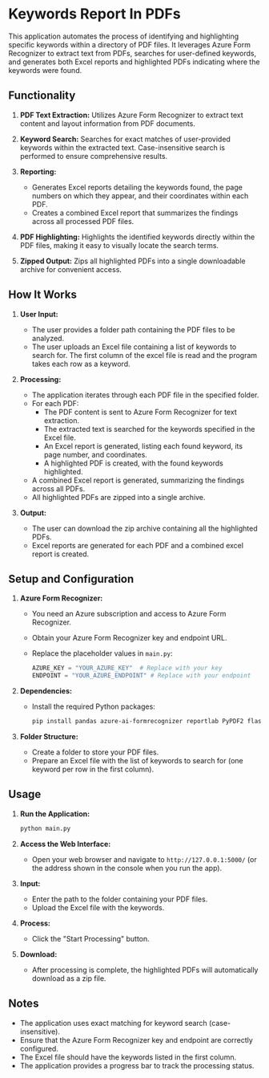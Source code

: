 # Keywords Report In PDFs

This application automates the process of identifying and highlighting specific keywords within a directory of PDF files. It leverages Azure Form Recognizer to extract text from PDFs, searches for user-defined keywords, and generates both Excel reports and highlighted PDFs indicating where the keywords were found.

## Functionality

1.  **PDF Text Extraction:** Utilizes Azure Form Recognizer to extract text content and layout information from PDF documents.

2.  **Keyword Search:** Searches for exact matches of user-provided keywords within the extracted text. Case-insensitive search is performed to ensure comprehensive results.

3.  **Reporting:**
    *   Generates Excel reports detailing the keywords found, the page numbers on which they appear, and their coordinates within each PDF.
    *   Creates a combined Excel report that summarizes the findings across all processed PDF files.

4.  **PDF Highlighting:** Highlights the identified keywords directly within the PDF files, making it easy to visually locate the search terms.

5.  **Zipped Output:** Zips all highlighted PDFs into a single downloadable archive for convenient access.

## How It Works

1.  **User Input:**
    *   The user provides a folder path containing the PDF files to be analyzed.
    *   The user uploads an Excel file containing a list of keywords to search for.  The first column of the excel file is read and the program takes each row as a keyword.

2.  **Processing:**

    *   The application iterates through each PDF file in the specified folder.
    *   For each PDF:
        *   The PDF content is sent to Azure Form Recognizer for text extraction.
        *   The extracted text is searched for the keywords specified in the Excel file.
        *   An Excel report is generated, listing each found keyword, its page number, and coordinates.
        *   A highlighted PDF is created, with the found keywords highlighted.
    *   A combined Excel report is generated, summarizing the findings across all PDFs.
    *   All highlighted PDFs are zipped into a single archive.

3.  **Output:**

    *   The user can download the zip archive containing all the highlighted PDFs.
    *   Excel reports are generated for each PDF and a combined excel report is created.

## Setup and Configuration

1.  **Azure Form Recognizer:**

    *   You need an Azure subscription and access to Azure Form Recognizer.
    *   Obtain your Azure Form Recognizer key and endpoint URL.
    *   Replace the placeholder values in `main.py`:

        ```python
        AZURE_KEY = "YOUR_AZURE_KEY"  # Replace with your key
        ENDPOINT = "YOUR_AZURE_ENDPOINT" # Replace with your endpoint
        ```

2.  **Dependencies:**

    *   Install the required Python packages:

        ```bash
        pip install pandas azure-ai-formrecognizer reportlab PyPDF2 flask
        ```

3.  **Folder Structure:**

    *   Create a folder to store your PDF files.
    *   Prepare an Excel file with the list of keywords to search for (one keyword per row in the first column).

## Usage

1.  **Run the Application:**

    ```bash
    python main.py
    ```

2.  **Access the Web Interface:**

    *   Open your web browser and navigate to `http://127.0.0.1:5000/` (or the address shown in the console when you run the app).

3.  **Input:**

    *   Enter the path to the folder containing your PDF files.
    *   Upload the Excel file with the keywords.

4.  **Process:**

    *   Click the "Start Processing" button.

5.  **Download:**

    *   After processing is complete, the highlighted PDFs will automatically download as a zip file.

## Notes

*   The application uses exact matching for keyword search (case-insensitive).
*   Ensure that the Azure Form Recognizer key and endpoint are correctly configured.
*   The Excel file should have the keywords listed in the first column.
*   The application provides a progress bar to track the processing status.
